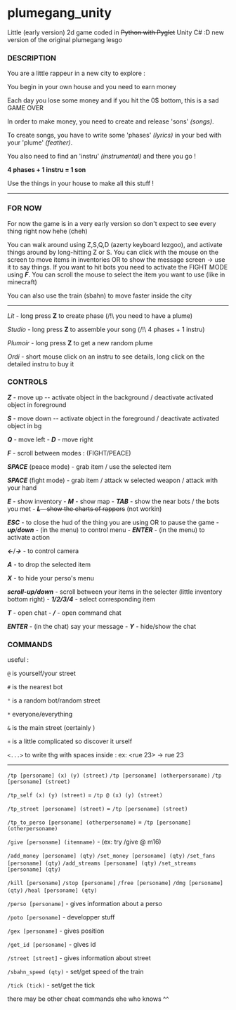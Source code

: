 # plumegang_unity
Little (early version) 2d game coded in ~~Python with Pyglet~~ Unity C# :D
new version of the original plumegang lesgo


### **DESCRIPTION**
You are a little rappeur in a new city to explore :

You begin in your own house and you need to earn money


Each day you lose some money and if you hit the 0$ bottom, this is a sad GAME OVER


In order to make money, you need to create and release 'sons' *(songs)*.

To create songs, you have to write some 'phases' *(lyrics)* in your bed with your 'plume' *(feather)*.

You also need to find an 'instru' *(instrumental)* and there you go !

**4 phases + 1 instru = 1 son**

Use the things in your house to make all this stuff !


***

### **FOR NOW**

For now the game is in a very early version so don't expect to see every thing right now hehe (cheh)

You can walk around using Z,S,Q,D (azerty keyboard lezgoo), and activate things around by long-hitting Z or S.
You can click with the mouse on the screen to move items in inventories OR to show the message screen -> use it to say things.
If you want to hit bots you need to activate the FIGHT MODE using ***F***.
You can scroll the mouse to select the item you want to use (like in minecraft)

You can also use the train (sbahn) to move faster inside the city

---


*Lit* - long press **Z** to create phase (/!\\ you need to have a plume)

*Studio* - long press **Z** to assemble your song (/!\\ 4 phases + 1 instru)

*Plumoir* - long press **Z** to get a new random plume

*Ordi* - short mouse click on an instru to see details, long click on the detailed instru to buy it




### **CONTROLS**

***Z*** - move up -- activate object in the background / deactivate activated object in foreground

***S*** - move down -- activate object in the foreground / deactivate activated object in bg

***Q*** - move left -
***D*** - move right

***F*** - scroll between modes : (FIGHT/PEACE)

***SPACE*** (peace mode) - grab item / use the selected item

***SPACE*** (fight mode) - grab item / attack w selected weapon / attack with your hand

***E*** - show inventory -
***M*** - show map -
***TAB*** - show the near bots / the bots you met -
~~***L*** - show the charts of rappers~~ (not workin)

***ESC***  - to close the hud of the thing you are using OR to pause the game -
***up***/***down*** - (in the menu) to control menu -
***ENTER***  - (in the menu) to activate action

***<-***/***->*** - to control camera

***A*** - to drop the selected item

***X*** - to hide your perso's menu

***scroll-up/down*** - scroll between your items in the selecter (little inventory bottom right) -
***1/2/3/4*** - select corresponding item

***T*** - open chat -
***/*** - open command chat

***ENTER*** - (in the chat) say your message -
***Y*** - hide/show the chat

### **COMMANDS**

useful :

`@` is yourself/your street

`#` is the nearest bot

`°` is a random bot/random street

`*` everyone/everything

`&` is the main street (certainly <kamour str.>)

`¤` is a little complicated so discover it urself

`<...>` to write thg with spaces inside : ex: <rue 23> -> rue 23

---

`/tp [personame] (x) (y) (street)`
`/tp [personame] (otherpersoname)`
`/tp [personame] (street)`

`/tp_self (x) (y) (street)` = `/tp @ (x) (y) (street)`

`/tp_street [personame] (street)` = `/tp [personame] (street)`

`/tp_to_perso [personame] (otherpersoname)` = `/tp [personame] (otherpersoname)`

`/give [personame] (itemname)` - (ex: try /give @ m16)

`/add_money [personame] (qty)`
`/set_money [personame] (qty)`
`/set_fans [personame] (qty)`
`/add_streams [personame] (qty)`
`/set_streams [personame] (qty)`

`/kill [personame]`
`/stop [personame]`
`/free [personame]`
`/dmg [personame] (qty)`
`/heal [personame] (qty)`

`/perso [personame]` - gives information about a perso

`/poto [personame]` - developper stuff

`/gex [personame]` - gives position

`/get_id [personame]` - gives id

`/street [street]` - gives information about street

`/sbahn_speed (qty)` - set/get speed of the train

`/tick (tick)` - set/get the tick

there may be other cheat commands ehe who knows ^^
